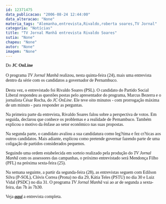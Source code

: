 ```yaml
---
id: 12371475
data_publicacao: "2006-08-24 12:44:00"
data_alteracao: "None"
materia_tags: "Alemanha,entrevista,Rivaldo,roberta soares,TV Jornal"
categoria: "Notícias"
title: "TV Jornal Manhã entrevista Rivaldo Soares"
sutia: "None"
chapeu: "None"
autor: "None"
imagem: "None"
---
```

<p><P><FONT face=Verdana>Do<STRONG> JC OnLine<BR><BR></STRONG></FONT><FONT face=Verdana>O programa<I> TV Jornal Manhã</I> realizou, nesta quinta-feira (24), mais uma entrevista dentro da série com os candidatos a governador de Pernambuco. <BR><BR>Desta vez, o entrevistado foi Rivaldo Soares (PSL). O candidato do Partido Social Liberal respondeu as questões postas pelo apresentador do programa, Marcus Bezerra e o jornalista César Rocha, do <I>JC OnLine</I>. Ele teve oito minutos - com prorrogação máxima de um minuto - para responder as perguntas.</FONT></P></p>
<p><P><FONT face=Verdana>Na primeira parte da entrevista, Rivaldo Soares falou sobre a perspectiva de votos. Em seguida, declarou que conhece os problemas e a realidade de Pernambuco. Também explicou o motivo da ênfase ao setor econômico nas suas propostas. </FONT></P></p>
<p><P><FONT face=Verdana>Na segunda parte, o candidato avaliou a sua candidatura como leg?tima e fez cr?ticas aos outros candidatos. Mais adiante, explicou como pretende governar fazendo parte de uma coligação de partidos considerados pequenos.</FONT></P></p>
<p><P><FONT face=Verdana>Seguindo uma ordem estabelecida em sorteio realizado pela produção do <I>TV Jornal Manhã</I> com os assessores das campanhas, o próximo entrevistado será Mendonça Filho (PFL) na próxima sexta-feira (25).</FONT></P></p>
<p><P><FONT face=Verdana>Na semana seguinte, a partir da segunda-feira (28), as entrevistas seguem com Edilson Silva (P-SOL), Clóvis Correa (Prona) no dia 29, Kátia Teles (PSTU) no dia 30 e Luiz Vidal (PSDC) no dia 31. O programa <I>TV Jornal Manhã</I> vai ao ar de segunda a sexta-feira, das 7h às 7h30.</FONT></P></p>
<p><P><FONT face=Verdana>Veja <STRONG><EM><A href=\"https://jc3.uol.com.br/tvjornal/\" target=_blank>aqui</A></EM></STRONG> a entrevista completa.</FONT></P> </p>

